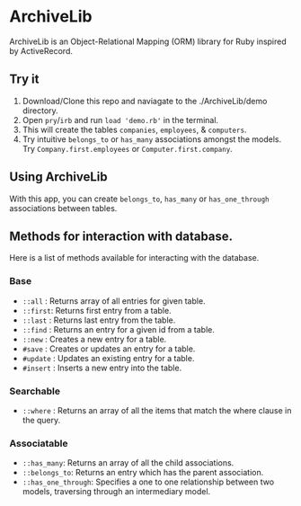 # ArchiveLib

ArchiveLib is an Object-Relational Mapping (ORM) library for Ruby inspired by ActiveRecord.

## Try it
1. Download/Clone this repo and naviagate to the ./ArchiveLib/demo directory.
2. Open `pry`/`irb` and run `load 'demo.rb'` in the terminal.
  1. This will create the tables `companies`, `employees`, & `computers`.
3. Try intuitive `belongs_to` or `has_many` associations amongst the models. Try `Company.first.employees` or `Computer.first.company`.

## Using ArchiveLib

With this app, you can create `belongs_to`, `has_many` or `has_one_through` associations between tables.

## Methods for interaction with database.

Here is a list of methods available for interacting with the database.

 ### Base
* `::all` : Returns array of all entries for given table.
* `::first`: Returns first entry from a table.
* `::last` : Returns last entry from the table.
* `::find` : Returns an entry for a given id from a table.
* `::new` : Creates a new entry for a table.
* `#save` : Creates or updates an entry for a table.
* `#update` : Updates an existing entry for a table.
* `#insert` : Inserts a new entry into the table.

### Searchable
* `::where` : Returns an array of all the items that match the where clause in the query.

### Associatable
* `::has_many`: Returns an array of all the child associations.
* `::belongs_to`: Returns an entry which has the parent association.
* `::has_one_through`: Specifies a one to one relationship between two models, traversing through an intermediary model.
